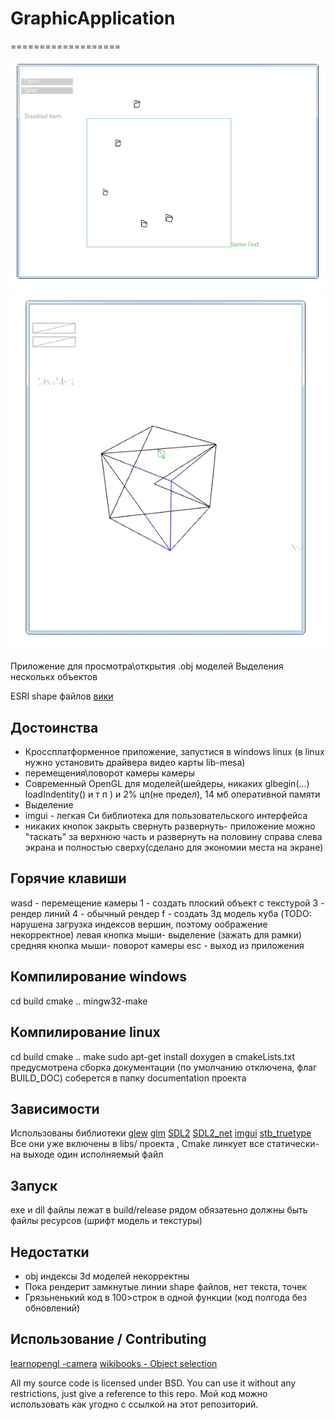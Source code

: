 # GraphicApplication 
===================
	
![выделение нескольких объектов](/images/1.jpg)
![рендер линий](/images/2.jpg)

Приложение для просмотра\открытия .obj моделей
Выделения несколькх объектов 

ESRI shape файлов 
[вики](https://ru.wikipedia.org/wiki/Shapefile)


Достоинства 
--------

* Кроссплатформенное приложение, запустися в windows linux (в linux нужно установить драйвера видео карты lib-mesa)
* перемещения\поворот камеры камеры 
* Современный OpenGL для моделей(шейдеры, никаких glbegin(...) loadIndentity() и т п )  и 2% цп(не предел), 14 мб оперативной памяти
* Выделение
* imgui - легкая Си библиотека для пользовательского интерфейса
* никаких кнопок закрыть свернуть развернуть- приложение можно "таскать" за верхнюю часть и развернуть на половину справа слева экрана и полностью сверху(сделано для экономии места на экране)

Горячие клавиши
---------
wasd - перемещение камеры
1 - создать плоский объект с текстурой
3 - рендер линий
4 - обычный рендер
f - создать 3д модель куба (TODO: нарушена загрузка индексов вершин, поэтому оображение некорректное)
левая кнопка мыши- выделение (зажать для рамки)
средняя кнопка мыши- поворот камеры
esc - выход из приложения

Компилирование windows
---------
cd build
cmake ..
mingw32-make 

Компилирование linux
---------
cd build
cmake ..
make 
sudo apt-get install doxygen
в cmakeLists.txt предусмотрена сборка документации (по умолчанию отключена, флаг BUILD_DOC)
соберется в папку documentation проекта

Зависимости
---------
Использованы библиотеки
[glew](http://glew.sourceforge.net/) 
[glm](https://glm.g-truc.net/0.9.8/index.html) 
[SDL2](https://www.libsdl.org/index.php) 
[SDL2_net](https://www.libsdl.org/projects/SDL_net) 
[imgui](https://github.com/recastnavigation/recastnavigation/blob/master/RecastDemo/Include/imgui.h)
[stb_truetype](https://github.com/nothings/stb/blob/master/stb_truetype.h)
Все они уже включены в libs/ проекта , Cmake линкует все статически- на выходе один исполняемый файл 


Запуск
-------
exe и dll файлы лежат в build/release
рядом обязатеьно должны быть файлы ресурсов (шрифт модель и текстуры)

Недостатки 
-------
* obj индексы 3d моделей некорректны
* Пока рендерит замкнутые линии shape файлов, нет текста, точек
* Грязьненький код в 100>строк в одной функции (код полгода без обновлений)

Использование / Contributing 
--------------------
[learnopengl -camera]( https://learnopengl.com/Getting-started/Camera) 
[wikibooks - Object selection](https://en.wikibooks.org/wiki/OpenGL_Programming/Object_selection) 

 
All my source code is licensed under BSD. You can use it without any restrictions, just give a reference to this repo.
Мой код можно использовать как угодно с ссылкой на этот репозиторий.